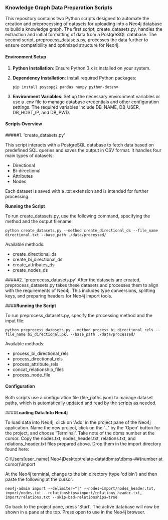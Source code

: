 ### **Knowledge Graph Data Preparation Scripts**

This repository contains two Python scripts designed to automate the creation and preprocessing of datasets for
uploading into a Neo4j database to build a knowledge graph. The first script, create_datasets.py, handles the
extraction and initial formatting of data from a PostgreSQL database. The second script, preprocess_datasets.py,
processes the data further to ensure compatibility and optimized structure for Neo4j.

#### **Environment Setup**

1. **Python Installation**: Ensure Python 3.x is installed on your system.
2. **Dependency Installation**: Install required Python packages:

    ```pip install psycopg2 pandas numpy python-dotenv```
3. **Environment Variables**: Set up the necessary environment variables or use a .env file to manage database credentials 
and other configuration settings. The required variables include DB_NAME, DB_USER, DB_HOST_IP, and DB_PWD.

#### **Scripts Overview**
#####1. 'create_datasets.py'

This script interacts with a PostgreSQL database to fetch data based on predefined SQL queries and saves the output 
in CSV format. It handles four main types of datasets:

* Directional
* Bi-directional
* Attributes
* Nodes

Each dataset is saved with a .txt extension and is intended for further processing.

**Running the Script**

To run create_datasets.py, use the following command, specifying the method and the output filename:

   ```python create_datasets.py --method create_directional_ds --file_name directional.txt --base_path ./data/processed/```

Available methods:

* create_directional_ds
* create_bi_directional_ds
* create_attributes_ds
* create_nodes_ds

#####2. 'preprocess_datasets.py'
After the datasets are created, preprocess_datasets.py takes these datasets and processes them to align with the 
requirements of Neo4j. This includes type conversions, splitting keys, and preparing headers for Neo4j import tools.

####**Running the Script**

To run preprocess_datasets.py, specify the processing method and the input file:

   ```python preprocess_datasets.py --method process_bi_directional_rels --file_name bi_directional.pkl --base_path ./data/processed/```

Available methods:

* process_bi_directional_rels
* process_directional_rels
* process_attribute_rels
* concat_relationship_files
* process_node_file

#### **Configuration**
Both scripts use a configuration file (file_paths.json) to manage dataset paths, which is automatically 
updated and read by the scripts as needed.

####**Loading Data Into Neo4j**

To load data into Neo4j, click on 'Add' in the project pane of the Neo4j application. Name the new project, click on 
the '...' by the 'Open' button for the project, and choose 'Terminal'. Take note of the dbms number at the cursor. 
Copy the nodes.txt, nodes_header.txt, relations.txt, and relations_header.txt files prepared above. Drop them in the 
import directory found here:

C:\Users\[user_name]\.Neo4jDesktop\relate-data\dbmss\dbms-##(number at cursor)\import

At the Neo4j terminal, change to the bin directory (type 'cd bin') and then paste the following at the cursor: 

   ```neo4j-admin import --delimiter="|" --nodes=import/nodes_header.txt, import/nodes.txt --relationships=import/relations_header.txt, import/relations.txt --skip-bad-relationships=true```

Go back to the project pane, press 'Start'. The active database will now be shown in a pane at the top. Press open to 
use in the Neo4j browser.


